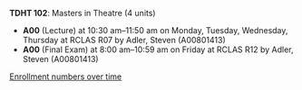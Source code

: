 **TDHT 102**: Masters in Theatre (4 units)

- **A00** (Lecture) at 10:30 am–11:50 am on Monday, Tuesday, Wednesday, Thursday at RCLAS R07 by Adler, Steven (A00801413)
- **A00** (Final Exam) at 8:00 am–10:59 am on Friday at RCLAS R12 by Adler, Steven (A00801413)

[Enrollment numbers over time](./TDHT102.tsv)
